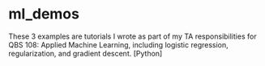 # ml_demos
These 3 examples are tutorials I wrote as part of my TA responsibilities for QBS 108: Applied Machine Learning, including logistic regression, regularization, and gradient descent. [Python] 
